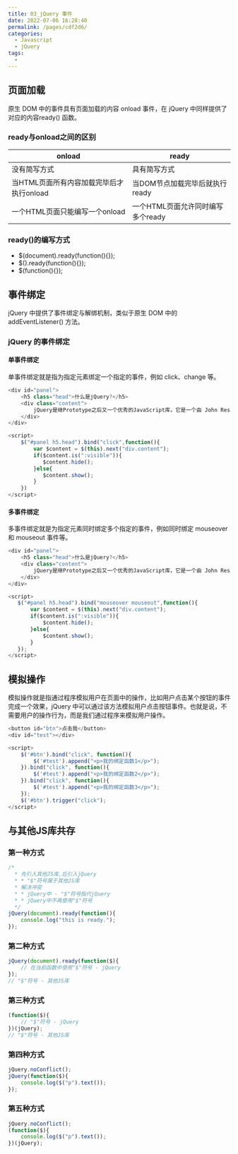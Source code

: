 ```yaml
---
title: 03_jQuery 事件
date: 2022-07-06 16:28:40
permalink: /pages/cdf2d6/
categories:
  - Javascript
  - jQuery
tags:
  - 
---
```

## 页面加载

原生 DOM 中的事件具有页面加载的内容 onload 事件，在 jQuery 中同样提供了对应的内容ready() 函数。

### ready与onload之间的区别

| onload | ready |
| ------- | ------ |
| 没有简写方式 | 具有简写方式 | 
| 当HTML页面所有内容加载完毕后才执行onload | 当DOM节点加载完毕后就执行ready |
| 一个HTML页面只能编写一个onload | 一个HTML页面允许同时编写多个ready |

### ready()的编写方式

- $(document).ready(function(){});
- $().ready(function(){});
- $(function(){});

## 事件绑定

jQuery 中提供了事件绑定与解绑机制，类似于原生 DOM 中的 addEventListener() 方法。

### jQuery 的事件绑定

#### 单事件绑定

单事件绑定就是指为指定元素绑定一个指定的事件，例如 click、change 等。

```javascript
<div id="panel">
    <h5 class="head">什么是jQuery?</h5>
    <div class="content">
        jQuery是继Prototype之后又一个优秀的JavaScript库，它是一个由 John Resig 创建于2006年1月的开源项目。jQuery凭借简洁的语法和跨平台的兼容性，极大地简化了JavaScript开发人员遍历HTML文档、操作DOM、处理事件、执行动画和开发Ajax。它独特而又优雅的代码风格改变了JavaScript程序员的设计思路和编写程序的方式。
    </div>
</div>

<script>
    $("#panel h5.head").bind("click",function(){
        var $content = $(this).next("div.content");
        if($content.is(":visible")){
           $content.hide();
        }else{
           $content.show();
        }
    })
</script>
```

#### 多事件绑定

多事件绑定就是为指定元素同时绑定多个指定的事件，例如同时绑定 mouseover 和 mouseout 事件等。

```javascript
<div id="panel">
    <h5 class="head">什么是jQuery?</h5>
    <div class="content">
        jQuery是继Prototype之后又一个优秀的JavaScript库，它是一个由 John Resig 创建于2006年1月的开源项目。jQuery凭借简洁的语法和跨平台的兼容性，极大地简化了JavaScript开发人员遍历HTML文档、操作DOM、处理事件、执行动画和开发Ajax。它独特而又优雅的代码风格改变了JavaScript程序员的设计思路和编写程序的方式。
    </div>
</div>

<script>
   $("#panel h5.head").bind("mouseover mouseout",function(){
       var $content = $(this).next("div.content");
       if($content.is(":visible")){
           $content.hide();
       }else{
           $content.show();
       }
   });
</script>
```

## 模拟操作

模拟操作就是指通过程序模拟用户在页面中的操作，比如用户点击某个按钮的事件完成一个效果，jQuery 中可以通过该方法模拟用户点击按钮事件。也就是说，不需要用户的操作行为，而是我们通过程序来模拟用户操作。

```javascript
<button id="btn">点击我</button>
<div id="test"></div>

<script>
    $('#btn').bind("click", function(){
        $('#test').append("<p>我的绑定函数1</p>");
    }).bind("click", function(){
        $('#test').append("<p>我的绑定函数2</p>");
    }).bind("click", function(){
        $('#test').append("<p>我的绑定函数3</p>");
    });
    $('#btn').trigger("click");
</script>
```

## 与其他JS库共存

### 第一种方式

```javascript
/*
  * 先引入其他JS库,后引入jQuery
  * * "$"符号属于其他JS库
  * 解决冲突
  * * jQuery中 - "$"符号指代jQuery
  * * jQuery中不再使用"$"符号
  */
jQuery(document).ready(function(){
	console.log("this is ready.");
});
```

### 第二种方式

```javascript
jQuery(document).ready(function($){
	// 在当前函数中使用"$"符号 - jQuery
});
// "$"符号 - 其他JS库
```

### 第三种方式

```javascript
(function($){
	// "$"符号 - jQuery
})(jQuery);
// "$"符号 - 其他JS库
```

### 第四种方式

```javascript
jQuery.noConflict();
jQuery(function($){
	console.log($("p").text());
});
```

### 第五种方式

```javascript
jQuery.noConflict();
(function($){
	console.log($("p").text());
})(jQuery);
```